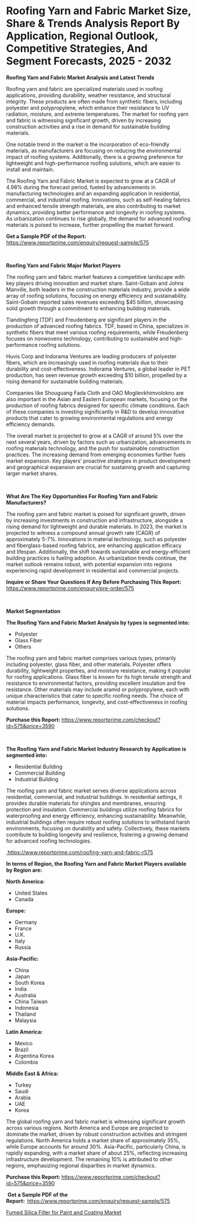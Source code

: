 <p><h1>Roofing Yarn and Fabric Market Size, Share & Trends Analysis Report By Application, Regional Outlook, Competitive Strategies, And Segment Forecasts, 2025 - 2032</h1></p><p><strong>Roofing Yarn and Fabric Market Analysis and Latest Trends</strong></p>
<p><p>Roofing yarn and fabric are specialized materials used in roofing applications, providing durability, weather resistance, and structural integrity. These products are often made from synthetic fibers, including polyester and polypropylene, which enhance their resistance to UV radiation, moisture, and extreme temperatures. The market for roofing yarn and fabric is witnessing significant growth, driven by increasing construction activities and a rise in demand for sustainable building materials.</p><p>One notable trend in the market is the incorporation of eco-friendly materials, as manufacturers are focusing on reducing the environmental impact of roofing systems. Additionally, there is a growing preference for lightweight and high-performance roofing solutions, which are easier to install and maintain.</p><p>The Roofing Yarn and Fabric Market is expected to grow at a CAGR of 4.98% during the forecast period, fueled by advancements in manufacturing technologies and an expanding application in residential, commercial, and industrial roofing. Innovations, such as self-healing fabrics and enhanced tensile strength materials, are also contributing to market dynamics, providing better performance and longevity in roofing systems. As urbanization continues to rise globally, the demand for advanced roofing materials is poised to increase, further propelling the market forward.</p></p>
<p><strong>Get a Sample PDF of the Report:&nbsp;</strong> <a href="https://www.reportprime.com/enquiry/request-sample/575?utm_campaign=3180&utm_medium=2&utm_source=Github&utm_content=ia&utm_term=18032025&utm_id=roofing-yarn-and-fabric">https://www.reportprime.com/enquiry/request-sample/575</a></p>
<p>&nbsp;</p>
<p><strong>Roofing Yarn and Fabric Major Market Players</strong></p>
<p><p>The roofing yarn and fabric market features a competitive landscape with key players driving innovation and market share. Saint-Gobain and Johns Manville, both leaders in the construction materials industry, provide a wide array of roofing solutions, focusing on energy efficiency and sustainability. Saint-Gobain reported sales revenues exceeding $45 billion, showcasing solid growth through a commitment to enhancing building materials.</p><p>Tiandingfeng (TDF) and Freudenberg are significant players in the production of advanced roofing fabrics. TDF, based in China, specializes in synthetic fibers that meet various roofing requirements, while Freudenberg focuses on nonwovens technology, contributing to sustainable and high-performance roofing solutions.</p><p>Huvis Corp and Indorama Ventures are leading producers of polyester fibers, which are increasingly used in roofing materials due to their durability and cost-effectiveness. Indorama Ventures, a global leader in PET production, has seen revenue growth exceeding $10 billion, propelled by a rising demand for sustainable building materials.</p><p>Companies like Shouguang Fada Cloth and OAO Mogilevkhimvolokno are also important in the Asian and Eastern European markets, focusing on the production of roofing fabrics designed for specific climate conditions. Each of these companies is investing significantly in R&D to develop innovative products that cater to growing environmental regulations and energy efficiency demands.</p><p>The overall market is projected to grow at a CAGR of around 5% over the next several years, driven by factors such as urbanization, advancements in roofing materials technology, and the push for sustainable construction practices. The increasing demand from emerging economies further fuels market expansion. Key players’ proactive strategies in product development and geographical expansion are crucial for sustaining growth and capturing larger market shares.</p></p>
<p>&nbsp;</p>
<p><strong>What Are The Key Opportunities For Roofing Yarn and Fabric Manufacturers?</strong></p>
<p><p>The roofing yarn and fabric market is poised for significant growth, driven by increasing investments in construction and infrastructure, alongside a rising demand for lightweight and durable materials. In 2023, the market is projected to witness a compound annual growth rate (CAGR) of approximately 5-7%. Innovations in material technology, such as polyester and fiberglass-based roofing fabrics, are enhancing application efficacy and lifespan. Additionally, the shift towards sustainable and energy-efficient building practices is fueling adoption. As urbanization trends continue, the market outlook remains robust, with potential expansion into regions experiencing rapid development in residential and commercial projects.</p></p>
<p><strong>Inquire or Share Your Questions If Any Before Purchasing This Report:</strong> <a href="https://www.reportprime.com/enquiry/pre-order/575?utm_campaign=3180&utm_medium=2&utm_source=Github&utm_content=ia&utm_term=18032025&utm_id=roofing-yarn-and-fabric">https://www.reportprime.com/enquiry/pre-order/575</a></p>
<p>&nbsp;</p>
<p><strong>Market Segmentation</strong></p>
<p><strong>The Roofing Yarn and Fabric Market Analysis by types is segmented into:</strong></p>
<p><ul><li>Polyester</li><li>Glass Fiber</li><li>Others</li></ul></p>
<p><p>The roofing yarn and fabric market comprises various types, primarily including polyester, glass fiber, and other materials. Polyester offers durability, lightweight properties, and moisture resistance, making it popular for roofing applications. Glass fiber is known for its high tensile strength and resistance to environmental factors, providing excellent insulation and fire resistance. Other materials may include aramid or polypropylene, each with unique characteristics that cater to specific roofing needs. The choice of material impacts performance, longevity, and cost-effectiveness in roofing solutions.</p></p>
<p><strong>Purchase this Report:&nbsp;</strong><a href="https://www.reportprime.com/checkout?id=575&price=3590&utm_campaign=3180&utm_medium=2&utm_source=Github&utm_content=ia&utm_term=18032025&utm_id=roofing-yarn-and-fabric">https://www.reportprime.com/checkout?id=575&price=3590</a></p>
<p>&nbsp;</p>
<p><strong>The Roofing Yarn and Fabric Market Industry Research by Application is segmented into:</strong></p>
<p><ul><li>Residential Building</li><li>Commercial Building</li><li>Industrial Building</li></ul></p>
<p><p>The roofing yarn and fabric market serves diverse applications across residential, commercial, and industrial buildings. In residential settings, it provides durable materials for shingles and membranes, ensuring protection and insulation. Commercial buildings utilize roofing fabrics for waterproofing and energy efficiency, enhancing sustainability. Meanwhile, industrial buildings often require robust roofing solutions to withstand harsh environments, focusing on durability and safety. Collectively, these markets contribute to building longevity and resilience, fostering a growing demand for advanced roofing technologies.</p></p>
<p><a href="https://www.reportprime.com/roofing-yarn-and-fabric-r575?utm_campaign=3180&utm_medium=2&utm_source=Github&utm_content=ia&utm_term=18032025&utm_id=roofing-yarn-and-fabric">&nbsp;https://www.reportprime.com/roofing-yarn-and-fabric-r575</a></p>
<p><strong>In terms of Region, the Roofing Yarn and Fabric Market Players available by Region are:</strong></p>
<p>
    <p> <strong> North America: </strong>
        <ul>
            <li>United States</li>
            <li>Canada</li>
        </ul>
        </p> 
    <p> <strong> Europe: </strong>
        <ul>
            <li>Germany</li>
            <li>France</li>
            <li>U.K.</li>
            <li>Italy</li>
            <li>Russia</li>
        </ul>
        </p> 
    <p> <strong> Asia-Pacific: </strong>
        <ul>
            <li>China</li>
            <li>Japan</li>
            <li>South Korea</li>
            <li>India</li>
            <li>Australia</li>
            <li>China Taiwan</li>
            <li>Indonesia</li>
            <li>Thailand</li>
            <li>Malaysia</li>
        </ul>
        </p> 
    <p> <strong> Latin America: </strong>
        <ul>
            <li>Mexico</li>
            <li>Brazil</li>
            <li>Argentina Korea</li>
            <li>Colombia</li>
        </ul>
        </p> 
    <p> <strong> Middle East & Africa: </strong>
        <ul>
            <li>Turkey</li>
            <li>Saudi</li>
            <li>Arabia</li>
            <li>UAE</li>
            <li>Korea</li>
        </ul>
    </p>
    </p>
<p><p>The global roofing yarn and fabric market is witnessing significant growth across various regions. North America and Europe are projected to dominate the market, driven by robust construction activities and stringent regulations. North America holds a market share of approximately 35%, while Europe accounts for around 30%. Asia-Pacific, particularly China, is rapidly expanding, with a market share of about 25%, reflecting increasing infrastructure development. The remaining 10% is attributed to other regions, emphasizing regional disparities in market dynamics.</p></p>
<p><strong>Purchase this Report: </strong><a href="https://www.reportprime.com/checkout?id=575&price=3590&utm_campaign=3180&utm_medium=2&utm_source=Github&utm_content=ia&utm_term=18032025&utm_id=roofing-yarn-and-fabric">https://www.reportprime.com/checkout?id=575&price=3590</a></p>
<p>&nbsp;<strong>Get a Sample PDF of the Report:&nbsp;&nbsp;</strong><a href="https://www.reportprime.com/enquiry/request-sample/575?utm_campaign=3180&utm_medium=2&utm_source=Github&utm_content=ia&utm_term=18032025&utm_id=roofing-yarn-and-fabric">https://www.reportprime.com/enquiry/request-sample/575</a></p>
<p><strong></strong></p>
<p><p><a href="https://github.com/akermigarib/Market-Research-Report-List-1/blob/main/fumed-silica-filler-for-paint-and-coating-market.md?utm_campaign=3180&utm_medium=2&utm_source=Github&utm_content=ia&utm_term=18032025&utm_id=roofing-yarn-and-fabric">Fumed Silica Filler for Paint and Coating Market</a></p></p>